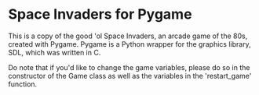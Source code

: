 Space Invaders for Pygame
=========================
This is a copy of the good 'ol Space Invaders, an arcade game of the 80s, created with Pygame.
Pygame is a Python wrapper for the graphics library, SDL, which was written in C. 

Do note that if you'd like to change the game variables, please do so in the constructor of the Game class as well as the
variables in the 'restart_game' function.
